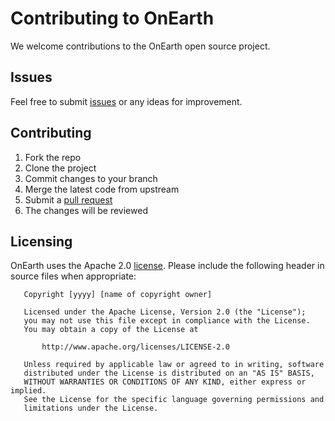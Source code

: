 # Contributing to OnEarth

We welcome contributions to the OnEarth open source project.

## Issues

Feel free to submit [issues](https://github.com/nasa-gibs/onearth/issues) or any ideas for improvement.

## Contributing

1. Fork the repo
2. Clone the project
3. Commit changes to your branch
4. Merge the latest code from upstream
5. Submit a [pull request](https://github.com/nasa-gibs/onearth/pulls)
6. The changes will be reviewed

## Licensing

OnEarth uses the Apache 2.0 [license](../LICENSE).  Please include the following header in source files when appropriate:

```
   Copyright [yyyy] [name of copyright owner]

   Licensed under the Apache License, Version 2.0 (the "License");
   you may not use this file except in compliance with the License.
   You may obtain a copy of the License at

       http://www.apache.org/licenses/LICENSE-2.0

   Unless required by applicable law or agreed to in writing, software
   distributed under the License is distributed on an "AS IS" BASIS,
   WITHOUT WARRANTIES OR CONDITIONS OF ANY KIND, either express or implied.
   See the License for the specific language governing permissions and
   limitations under the License.
```


